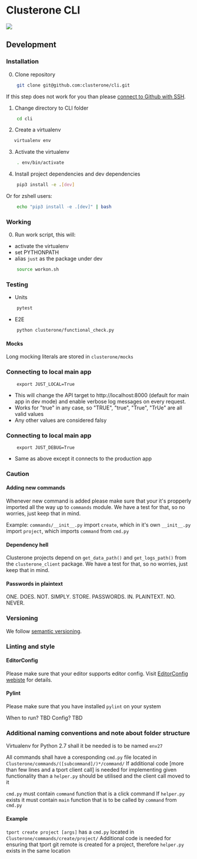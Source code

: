 # Clusterone CLI

![](https://drone.shared.tools.clusterone.com/api/badges/clusterone/cli/status.svg)

## Development

### Installation

0. Clone repository

```sh
    git clone git@github.com:clusterone/cli.git
```

If this step does not work for you than please [connect to Github with SSH](https://help.github.com/articles/connecting-to-github-with-ssh/). 

1. Change directory to CLI folder 
```sh
    cd cli
```

2. Create a virtualenv

```sh
   virtualenv env 
```

3. Activate the virtualenv
```sh
    . env/bin/activate
```

4. Install project dependencies and dev dependencies

```sh
    pip3 install -e .[dev]
```

Or for zshell users:

```sh
    echo "pip3 install -e .[dev]" | bash
```


### Working

0. Run work script, this will:
- activate the virtualenv
- set PYTHONPATH
- alias `just` as the package under dev

```sh
    source workon.sh
```

### Testing

- Units
```sh
    pytest
```

- E2E
```sh
    python clusterone/functional_check.py
```

#### Mocks

Long mocking literals are stored in `clusterone/mocks`

### Connecting to local main app

```
    export JUST_LOCAL=True
```

- This will change the API target to http://localhost:8000 (default for main app in dev mode) and enable verbose log messages on every request.
- Works for "true" in any case, so "TRUE", "true", "True", "TrUe" are all valid values
- Any other values are considered falsy

### Connecting to local main app

```
    export JUST_DEBUG=True
```

- Same as above except it connects to the production app

### Caution

#### Adding new commands

Whenever new command is added please make sure that your it's propperly imported all the way up to `commands` module. We have a test for that, so no worries, just keep that in mind.

Example:
`commands/__init__.py` import `create`, which in it's own `__init__.py` import `project`, which imports `command` from `cmd.py`

#### Dependency hell

Clusterone projects depend on `get_data_path()` and `get_logs_path()` from the `clusterone_client` package. We have a test for that, so no worries, just keep that in mind. 

#### Passwords in plaintext

ONE. DOES. NOT. SIMPLY. STORE. PASSWORDS. IN. PLAINTEXT. NO. NEVER.

### Versioning

We follow [semantic versioning](https://semver.org/).

### Linting and style

#### EditorConfig

Please make sure that your editor supports editor config.
Visit [EditorConfig webiste](editorconfig.org/) for details.

#### Pylint

Please make sure that you have installed `pylint` on your system 

When to run? TBD
Config? TBD

### Additional naming conventions and note about folder structure

Virtualenv for Python 2.7 shall it be needed is to be named `env27`

All commands shall have a coresponding `cmd.py` file located in `Clusterone/commands/([subcommand]/)*/command/`
If additional code [more than few lines and a tport client call] is needed for implementing given functionality than a `helper.py` should be utilised and the client call moved to it

`cmd.py` must  contain `command` function that is a click command
If `helper.py` exists it must contain `main` function that is to be called by `command` from `cmd.py`

#### Example

`tport create project [args]` has a `cmd.py` located in `Clusterone/commands/create/project/`
Additional code is needed for ensuring that tport git remote is created for a project, therefore `helper.py` exists in the same location

